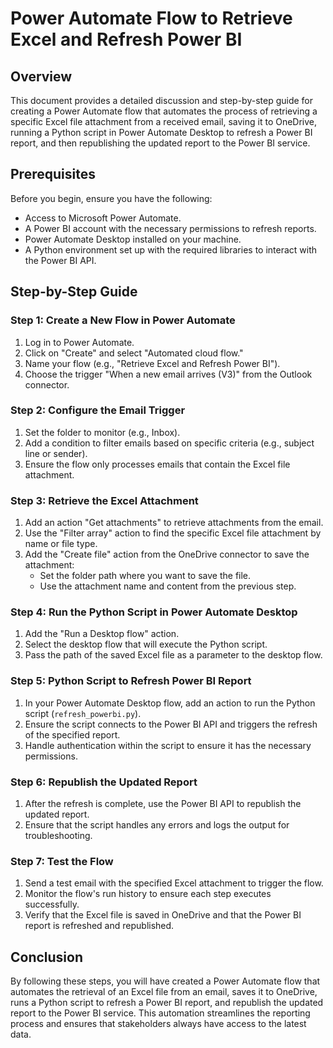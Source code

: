 # Power Automate Flow to Retrieve Excel and Refresh Power BI

## Overview

This document provides a detailed discussion and step-by-step guide for creating a Power Automate flow that automates the process of retrieving a specific Excel file attachment from a received email, saving it to OneDrive, running a Python script in Power Automate Desktop to refresh a Power BI report, and then republishing the updated report to the Power BI service.

## Prerequisites

Before you begin, ensure you have the following:

- Access to Microsoft Power Automate.
- A Power BI account with the necessary permissions to refresh reports.
- Power Automate Desktop installed on your machine.
- A Python environment set up with the required libraries to interact with the Power BI API.

## Step-by-Step Guide

### Step 1: Create a New Flow in Power Automate

1. Log in to Power Automate.
2. Click on "Create" and select "Automated cloud flow."
3. Name your flow (e.g., "Retrieve Excel and Refresh Power BI").
4. Choose the trigger "When a new email arrives (V3)" from the Outlook connector.

### Step 2: Configure the Email Trigger

1. Set the folder to monitor (e.g., Inbox).
2. Add a condition to filter emails based on specific criteria (e.g., subject line or sender).
3. Ensure the flow only processes emails that contain the Excel file attachment.

### Step 3: Retrieve the Excel Attachment

1. Add an action "Get attachments" to retrieve attachments from the email.
2. Use the "Filter array" action to find the specific Excel file attachment by name or file type.
3. Add the "Create file" action from the OneDrive connector to save the attachment:
   - Set the folder path where you want to save the file.
   - Use the attachment name and content from the previous step.

### Step 4: Run the Python Script in Power Automate Desktop

1. Add the "Run a Desktop flow" action.
2. Select the desktop flow that will execute the Python script.
3. Pass the path of the saved Excel file as a parameter to the desktop flow.

### Step 5: Python Script to Refresh Power BI Report

1. In your Power Automate Desktop flow, add an action to run the Python script (`refresh_powerbi.py`).
2. Ensure the script connects to the Power BI API and triggers the refresh of the specified report.
3. Handle authentication within the script to ensure it has the necessary permissions.

### Step 6: Republish the Updated Report

1. After the refresh is complete, use the Power BI API to republish the updated report.
2. Ensure that the script handles any errors and logs the output for troubleshooting.

### Step 7: Test the Flow

1. Send a test email with the specified Excel attachment to trigger the flow.
2. Monitor the flow's run history to ensure each step executes successfully.
3. Verify that the Excel file is saved in OneDrive and that the Power BI report is refreshed and republished.

## Conclusion

By following these steps, you will have created a Power Automate flow that automates the retrieval of an Excel file from an email, saves it to OneDrive, runs a Python script to refresh a Power BI report, and republish the updated report to the Power BI service. This automation streamlines the reporting process and ensures that stakeholders always have access to the latest data.